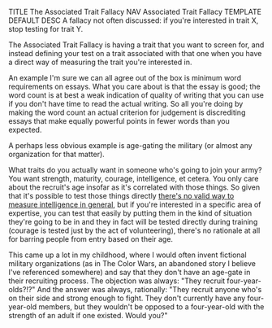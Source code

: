 TITLE The Associated Trait Fallacy
NAV Associated Trait Fallacy
TEMPLATE DEFAULT
DESC A fallacy not often discussed: if you're interested in trait X, stop testing for trait Y.

The Associated Trait Fallacy is having a trait that you want to screen for, and instead defining your test on a trait associated with that one when you have a direct way of measuring the trait you're interested in.

An example I'm sure we can all agree out of the box is minimum word requirements on essays. What you care about is that the essay is good; the word count is at best a weak indication of quality of writing that you can use if you don't have time to read the actual writing. So all you're doing by making the word count an actual criterion for judgement is discrediting essays that make equally powerful points in fewer words than you expected.

A perhaps less obvious example is age-gating the military (or almost any organization for that matter).

What traits do you actually want in someone who's going to join your army? You want strength, maturity, courage, intelligence, et cetera. You only care about the recruit's age insofar as it's correlated with those things. <!--Therefore the only justification for gating based on age would be if it was impossible to otherwise know if someone possessed the traits to become a soldier.--> So given that it's possible to test those things directly <span class="note"><a href="iq">there's no valid way to measure intelligence in general</a>, but if you're interested in a specific area of expertise, you can test that easily by putting them in the kind of situation they're going to be in</span> and they in fact will be tested directly during training (courage is tested just by the act of volunteering), there's no rationale at all for barring people from entry based on their age.

This came up a lot in my childhood, where I would often invent fictional military organizations (as in The Color Wars, an abandoned story I believe I've referenced somewhere) and say that they don't have an age-gate in their recruiting process. The objection was always: "They recruit four-year-olds?!?" And the answer was always, rationally: "They recruit anyone who's on their side and strong enough to fight. They don't currently have any four-year-old members, but they wouldn't be opposed to a four-year-old with the strength of an adult if one existed. Would you?"
